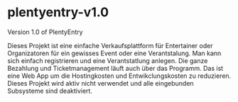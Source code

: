 # plentyentry-v1.0
Version 1.0 of PlentyEntry

Dieses Projekt ist eine einfache Verkaufsplattform für Entertainer oder Organizatoren für ein gewisses Event oder eine Verantstalung.
Man kann sich einfach registrieren und eine Verantstatlung anlegen. Die ganze Bezahlung und Ticketmanagement läuft auch über das Programm.
Das ist eine Web App um die Hostingkosten und Entwikclungskosten zu reduzieren. Dieses Projekt wird aktiv nicht verwendet und alle eingebunden Subsysteme 
sind deaktiviert.


